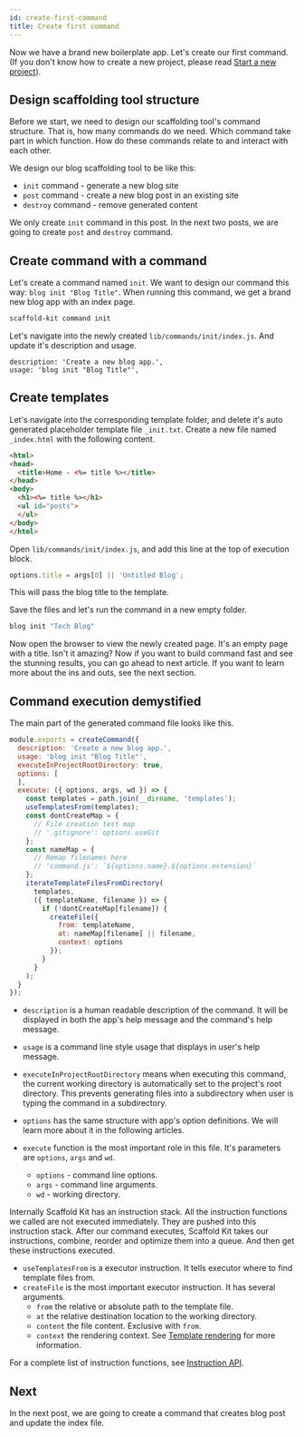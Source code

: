```yaml
---
id: create-first-command
title: Create first command
---
```


Now we have a brand new boilerplate app. Let's create our first command. (If you
don't know how to create a new project, please read
[Start a new project](start-a-new-project)).

## Design scaffolding tool structure

Before we start, we need to design our scaffolding tool's command structure.
That is, how many commands do we need. Which command take part in which
function. How do these commands relate to and interact with each other.

We design our blog scaffolding tool to be like this:

* `init` command - generate a new blog site
* `post` command - create a new blog post in an existing site
* `destroy` command - remove generated content

We only create `init` command in this post. In the next two posts, we are
going to create `post` and `destroy` command.

## Create command with a command

Let's create a command named `init`. We want to design our command this way:
`blog init "Blog Title"`. When running this command, we get a brand new blog
app with an index page.


```bash
scaffold-kit command init
```

Let's navigate into the newly created `lib/commands/init/index.js`. And update
it's description and usage.

```text
description: 'Create a new blog app.',
usage: 'blog init "Blog Title"',
```

## Create templates

Let's navigate into the corresponding template folder, and delete it's auto
generated placeholder template file `_init.txt`. Create a new file named
`_index.html` with the following content.

```html
<html>
<head>
  <title>Home - <%= title %></title>
</head>
<body>
  <h1><%= title %></h1>
  <ul id="posts">
  </ul>
</body>
</html>
```

Open `lib/commands/init/index.js`, and add this line at the top of execution
block.

```js
options.title = args[0] || 'Untitled Blog';
```

This will pass the blog title to the template.

Save the files and let's run the command in a new empty folder.

```bash
blog init "Tech Blog"
```

Now open the browser to view the newly created page. It's an empty page with a
title. Isn't it amazing? Now if you want to build command fast and see the
stunning results, you can go ahead to next article. If you want to learn more
about the ins and outs, see the next section.

## Command execution demystified

The main part of the generated command file looks like this.

```js
module.exports = createCommand({
  description: 'Create a new blog app.',
  usage: 'blog init "Blog Title"',
  executeInProjectRootDirectory: true,
  options: [
  ],
  execute: ({ options, args, wd }) => {
    const templates = path.join(__dirname, 'templates');
    useTemplatesFrom(templates);
    const dontCreateMap = {
      // File creation test map
      // '.gitignore': options.useGit
    };
    const nameMap = {
      // Remap filenames here
      // 'command.js': `${options.name}.${options.extension}`
    };
    iterateTemplateFilesFromDirectory(
      templates,
      ({ templateName, filename }) => {
        if (!dontCreateMap[filename]) {
          createFile({
            from: templateName,
            at: nameMap[filename] || filename,
            context: options
          });
        }
      }
    );
  }
});
```

* `description` is a human readable description of the command. It will
be displayed in both the app's help message and the command's help message.

* `usage` is a command line style usage that displays in user's help
message.

* `executeInProjectRootDirectory` means when executing this command, the
current working directory is automatically set to the project's root directory.
This prevents generating files into a subdirectory when user is typing the
command in a subdirectory.

* `options` has the same structure with app's
option definitions. We will learn more about it in the following articles.

* `execute` function is the most important role in this file. It's parameters
are `options`, `args` and `wd`.
  * `options` - command line options.
  * `args` - command line arguments.
  * `wd` - working directory.

Internally Scaffold Kit has an instruction stack. All the instruction functions
we called are not executed immediately. They are pushed into this instruction
stack. After our command executes, Scaffold Kit takes our instructions, combine,
reorder and optimize them into a queue. And then get these instructions
executed.

* `useTemplatesFrom` is a executor instruction. It tells executor where
to find template files from.
* `createFile` is the most important executor instruction. It has several
arguments.
  * `from` the relative or absolute path to the template file.
  * `at` the relative destination location to the working directory.
  * `content` the file content. Exclusive with `from`.
  * `context` the rendering context. See
  [Template rendering](template-rendering.md) for more information.

For a complete list of instruction functions, see
[Instruction API](instruction-api.md).

## Next

In the next post, we are going to create a command that creates blog
post and update the index file.
